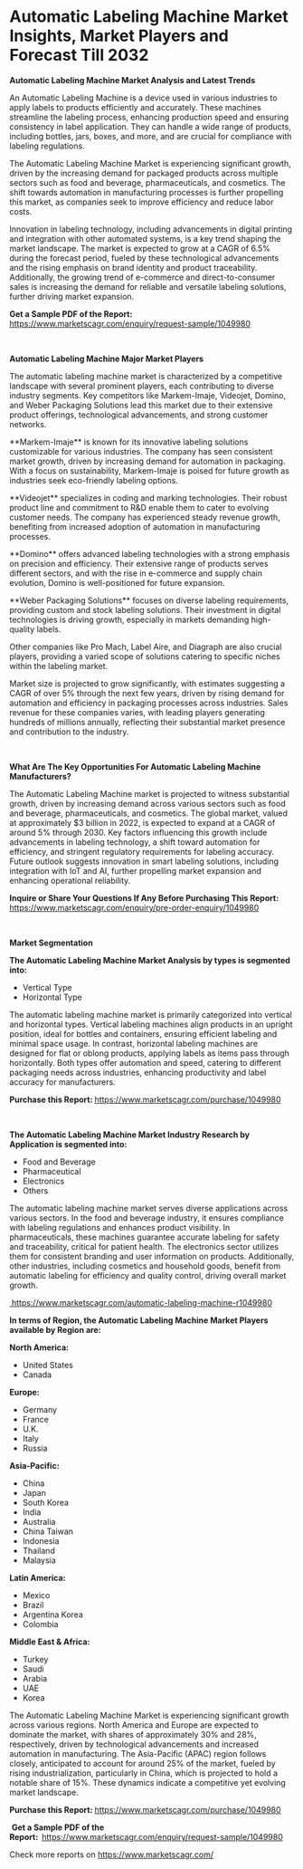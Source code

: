<p><h1>Automatic Labeling Machine Market Insights, Market Players and Forecast Till 2032</h1></p><p><strong>Automatic Labeling Machine Market Analysis and Latest Trends</strong></p>
<p><p>An Automatic Labeling Machine is a device used in various industries to apply labels to products efficiently and accurately. These machines streamline the labeling process, enhancing production speed and ensuring consistency in label application. They can handle a wide range of products, including bottles, jars, boxes, and more, and are crucial for compliance with labeling regulations.</p><p>The Automatic Labeling Machine Market is experiencing significant growth, driven by the increasing demand for packaged products across multiple sectors such as food and beverage, pharmaceuticals, and cosmetics. The shift towards automation in manufacturing processes is further propelling this market, as companies seek to improve efficiency and reduce labor costs. </p><p>Innovation in labeling technology, including advancements in digital printing and integration with other automated systems, is a key trend shaping the market landscape. The market is expected to grow at a CAGR of 6.5% during the forecast period, fueled by these technological advancements and the rising emphasis on brand identity and product traceability. Additionally, the growing trend of e-commerce and direct-to-consumer sales is increasing the demand for reliable and versatile labeling solutions, further driving market expansion.</p></p>
<p><strong>Get a Sample PDF of the Report:&nbsp;</strong> <a href="https://www.marketscagr.com/enquiry/request-sample/1049980?utm_campaign=2467&utm_medium=2&utm_source=Github&utm_content=ia&utm_term=08042025&utm_id=automatic-labeling-machine">https://www.marketscagr.com/enquiry/request-sample/1049980</a></p>
<p>&nbsp;</p>
<p><strong>Automatic Labeling Machine Major Market Players</strong></p>
<p><p>The automatic labeling machine market is characterized by a competitive landscape with several prominent players, each contributing to diverse industry segments. Key competitors like Markem-Imaje, Videojet, Domino, and Weber Packaging Solutions lead this market due to their extensive product offerings, technological advancements, and strong customer networks.</p><p>**Markem-Imaje** is known for its innovative labeling solutions customizable for various industries. The company has seen consistent market growth, driven by increasing demand for automation in packaging. With a focus on sustainability, Markem-Imaje is poised for future growth as industries seek eco-friendly labeling options.</p><p>**Videojet** specializes in coding and marking technologies. Their robust product line and commitment to R&D enable them to cater to evolving customer needs. The company has experienced steady revenue growth, benefiting from increased adoption of automation in manufacturing processes.</p><p>**Domino** offers advanced labeling technologies with a strong emphasis on precision and efficiency. Their extensive range of products serves different sectors, and with the rise in e-commerce and supply chain evolution, Domino is well-positioned for future expansion.</p><p>**Weber Packaging Solutions** focuses on diverse labeling requirements, providing custom and stock labeling solutions. Their investment in digital technologies is driving growth, especially in markets demanding high-quality labels.</p><p>Other companies like Pro Mach, Label Aire, and Diagraph are also crucial players, providing a varied scope of solutions catering to specific niches within the labeling market. </p><p>Market size is projected to grow significantly, with estimates suggesting a CAGR of over 5% through the next few years, driven by rising demand for automation and efficiency in packaging processes across industries. Sales revenue for these companies varies, with leading players generating hundreds of millions annually, reflecting their substantial market presence and contribution to the industry.</p></p>
<p>&nbsp;</p>
<p><strong>What Are The Key Opportunities For Automatic Labeling Machine Manufacturers?</strong></p>
<p><p>The Automatic Labeling Machine market is projected to witness substantial growth, driven by increasing demand across various sectors such as food and beverage, pharmaceuticals, and cosmetics. The global market, valued at approximately $3 billion in 2022, is expected to expand at a CAGR of around 5% through 2030. Key factors influencing this growth include advancements in labeling technology, a shift toward automation for efficiency, and stringent regulatory requirements for labeling accuracy. Future outlook suggests innovation in smart labeling solutions, including integration with IoT and AI, further propelling market expansion and enhancing operational reliability.</p></p>
<p><strong>Inquire or Share Your Questions If Any Before Purchasing This Report:</strong> <a href="https://www.marketscagr.com/enquiry/pre-order-enquiry/1049980?utm_campaign=2467&utm_medium=2&utm_source=Github&utm_content=ia&utm_term=08042025&utm_id=automatic-labeling-machine">https://www.marketscagr.com/enquiry/pre-order-enquiry/1049980</a></p>
<p>&nbsp;</p>
<p><strong>Market Segmentation</strong></p>
<p><strong>The Automatic Labeling Machine Market Analysis by types is segmented into:</strong></p>
<p><ul><li>Vertical Type</li><li>Horizontal Type</li></ul></p>
<p><p>The automatic labeling machine market is primarily categorized into vertical and horizontal types. Vertical labeling machines align products in an upright position, ideal for bottles and containers, ensuring efficient labeling and minimal space usage. In contrast, horizontal labeling machines are designed for flat or oblong products, applying labels as items pass through horizontally. Both types offer automation and speed, catering to different packaging needs across industries, enhancing productivity and label accuracy for manufacturers.</p></p>
<p><strong>Purchase this Report:&nbsp;</strong><a href="https://www.marketscagr.com/purchase/1049980?utm_campaign=2467&utm_medium=2&utm_source=Github&utm_content=ia&utm_term=08042025&utm_id=automatic-labeling-machine">https://www.marketscagr.com/purchase/1049980</a></p>
<p>&nbsp;</p>
<p><strong>The Automatic Labeling Machine Market Industry Research by Application is segmented into:</strong></p>
<p><ul><li>Food and Beverage</li><li>Pharmaceutical</li><li>Electronics</li><li>Others</li></ul></p>
<p><p>The automatic labeling machine market serves diverse applications across various sectors. In the food and beverage industry, it ensures compliance with labeling regulations and enhances product visibility. In pharmaceuticals, these machines guarantee accurate labeling for safety and traceability, critical for patient health. The electronics sector utilizes them for consistent branding and user information on products. Additionally, other industries, including cosmetics and household goods, benefit from automatic labeling for efficiency and quality control, driving overall market growth.</p></p>
<p><a href="https://www.marketscagr.com/automatic-labeling-machine-r1049980?utm_campaign=2467&utm_medium=2&utm_source=Github&utm_content=ia&utm_term=08042025&utm_id=automatic-labeling-machine">&nbsp;https://www.marketscagr.com/automatic-labeling-machine-r1049980</a></p>
<p><strong>In terms of Region, the Automatic Labeling Machine Market Players available by Region are:</strong></p>
<p>
    <p> <strong> North America: </strong>
        <ul>
            <li>United States</li>
            <li>Canada</li>
        </ul>
        </p> 
    <p> <strong> Europe: </strong>
        <ul>
            <li>Germany</li>
            <li>France</li>
            <li>U.K.</li>
            <li>Italy</li>
            <li>Russia</li>
        </ul>
        </p> 
    <p> <strong> Asia-Pacific: </strong>
        <ul>
            <li>China</li>
            <li>Japan</li>
            <li>South Korea</li>
            <li>India</li>
            <li>Australia</li>
            <li>China Taiwan</li>
            <li>Indonesia</li>
            <li>Thailand</li>
            <li>Malaysia</li>
        </ul>
        </p> 
    <p> <strong> Latin America: </strong>
        <ul>
            <li>Mexico</li>
            <li>Brazil</li>
            <li>Argentina Korea</li>
            <li>Colombia</li>
        </ul>
        </p> 
    <p> <strong> Middle East & Africa: </strong>
        <ul>
            <li>Turkey</li>
            <li>Saudi</li>
            <li>Arabia</li>
            <li>UAE</li>
            <li>Korea</li>
        </ul>
    </p>
    </p>
<p><p>The Automatic Labeling Machine Market is experiencing significant growth across various regions. North America and Europe are expected to dominate the market, with shares of approximately 30% and 28%, respectively, driven by technological advancements and increased automation in manufacturing. The Asia-Pacific (APAC) region follows closely, anticipated to account for around 25% of the market, fueled by rising industrialization, particularly in China, which is projected to hold a notable share of 15%. These dynamics indicate a competitive yet evolving market landscape.</p></p>
<p><strong>Purchase this Report: </strong><a href="https://www.marketscagr.com/purchase/1049980?utm_campaign=2467&utm_medium=2&utm_source=Github&utm_content=ia&utm_term=08042025&utm_id=automatic-labeling-machine">https://www.marketscagr.com/purchase/1049980</a></p>
<p>&nbsp;<strong>Get a Sample PDF of the Report:&nbsp;&nbsp;</strong><a href="https://www.marketscagr.com/enquiry/request-sample/1049980?utm_campaign=2467&utm_medium=2&utm_source=Github&utm_content=ia&utm_term=08042025&utm_id=automatic-labeling-machine">https://www.marketscagr.com/enquiry/request-sample/1049980</a></p>
<p><strong></strong></p>
<p>Check more reports on <a href="https://www.marketscagr.com/?utm_campaign=2467&utm_medium=2&utm_source=Github&utm_content=ia&utm_term=08042025&utm_id=automatic-labeling-machine">https://www.marketscagr.com/</a></p>